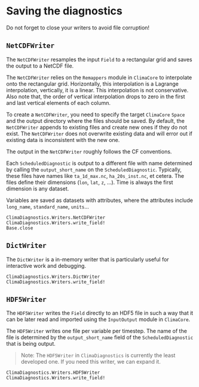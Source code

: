 # Saving the diagnostics

Do not forget to close your writers to avoid file corruption!

## `NetCDFWriter`

The `NetCDFWriter` resamples the input `Field` to a rectangular grid and saves
the output to a NetCDF file.

The `NetCDFWriter` relies on the `Remappers` module in `ClimaCore` to
interpolate onto the rectangular grid. Horizontally, this interpolation is a
Lagrange interpolation, vertically, it is a linear. This interpolation is not
conservative. Also note that, the order of vertical interpolation drops to zero
in the first and last vertical elements of each column.

To create a `NetCDFWriter`, you need to specify the target `ClimaCore` `Space`
and the output directory where the files should be saved. By default, the
`NetCDFWriter` appends to existing files and create new ones if they do not
exist. The `NetCDFWriter` does not overwrite existing data and will error out if
existing data is inconsistent with the new one.

The output in the `NetCDFWriter` roughly follows the CF conventions.

Each `ScheduledDiagnostic` is output to a different file with name determined by
calling the `output_short_name` on the `ScheduledDiagnostic`. Typically, these
files have names like `ta_1d_max.nc`, `ha_20s_inst.nc`, et cetera. The files
define their dimensions (`lon`, `lat`, `z`, ...). Time is always the first
dimension is any dataset.

Variables are saved as datasets with attributes, where the attributes include
`long_name`, `standard_name`, `units`...

```@docs
ClimaDiagnostics.Writers.NetCDFWriter
ClimaDiagnostics.Writers.write_field!
Base.close
```

## `DictWriter`

The `DictWriter` is a in-memory writer that is particularly useful for
interactive work and debugging.

```@docs
ClimaDiagnostics.Writers.DictWriter
ClimaDiagnostics.Writers.write_field!
```

## `HDF5Writer`

 The `HDF5Writer` writes the `Field` directly to an HDF5 file in such a way that
it can be later read and imported using the `InputOutput` module in `ClimaCore`.

The `HDF5Writer` writes one file per variable per timestep. The name of the file
is determined by the `output_short_name` field of the `ScheduledDiagnostic` that
is being output.

> Note: The `HDF5Writer` in `ClimaDiagnostics` is currently the least developed
> one. If you need this writer, we can expand it.

```@docs
ClimaDiagnostics.Writers.HDF5Writer
ClimaDiagnostics.Writers.write_field!
```
